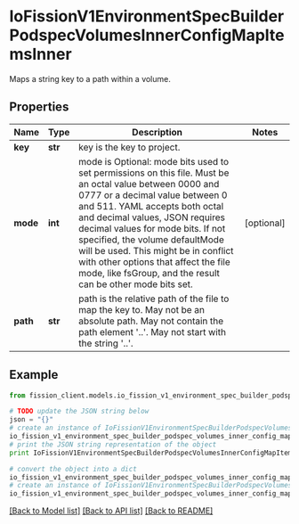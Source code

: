 # IoFissionV1EnvironmentSpecBuilderPodspecVolumesInnerConfigMapItemsInner

Maps a string key to a path within a volume.

## Properties

Name | Type | Description | Notes
------------ | ------------- | ------------- | -------------
**key** | **str** | key is the key to project. | 
**mode** | **int** | mode is Optional: mode bits used to set permissions on this file. Must be an octal value between 0000 and 0777 or a decimal value between 0 and 511. YAML accepts both octal and decimal values, JSON requires decimal values for mode bits. If not specified, the volume defaultMode will be used. This might be in conflict with other options that affect the file mode, like fsGroup, and the result can be other mode bits set. | [optional] 
**path** | **str** | path is the relative path of the file to map the key to. May not be an absolute path. May not contain the path element &#39;..&#39;. May not start with the string &#39;..&#39;. | 

## Example

```python
from fission_client.models.io_fission_v1_environment_spec_builder_podspec_volumes_inner_config_map_items_inner import IoFissionV1EnvironmentSpecBuilderPodspecVolumesInnerConfigMapItemsInner

# TODO update the JSON string below
json = "{}"
# create an instance of IoFissionV1EnvironmentSpecBuilderPodspecVolumesInnerConfigMapItemsInner from a JSON string
io_fission_v1_environment_spec_builder_podspec_volumes_inner_config_map_items_inner_instance = IoFissionV1EnvironmentSpecBuilderPodspecVolumesInnerConfigMapItemsInner.from_json(json)
# print the JSON string representation of the object
print IoFissionV1EnvironmentSpecBuilderPodspecVolumesInnerConfigMapItemsInner.to_json()

# convert the object into a dict
io_fission_v1_environment_spec_builder_podspec_volumes_inner_config_map_items_inner_dict = io_fission_v1_environment_spec_builder_podspec_volumes_inner_config_map_items_inner_instance.to_dict()
# create an instance of IoFissionV1EnvironmentSpecBuilderPodspecVolumesInnerConfigMapItemsInner from a dict
io_fission_v1_environment_spec_builder_podspec_volumes_inner_config_map_items_inner_form_dict = io_fission_v1_environment_spec_builder_podspec_volumes_inner_config_map_items_inner.from_dict(io_fission_v1_environment_spec_builder_podspec_volumes_inner_config_map_items_inner_dict)
```
[[Back to Model list]](../README.md#documentation-for-models) [[Back to API list]](../README.md#documentation-for-api-endpoints) [[Back to README]](../README.md)


